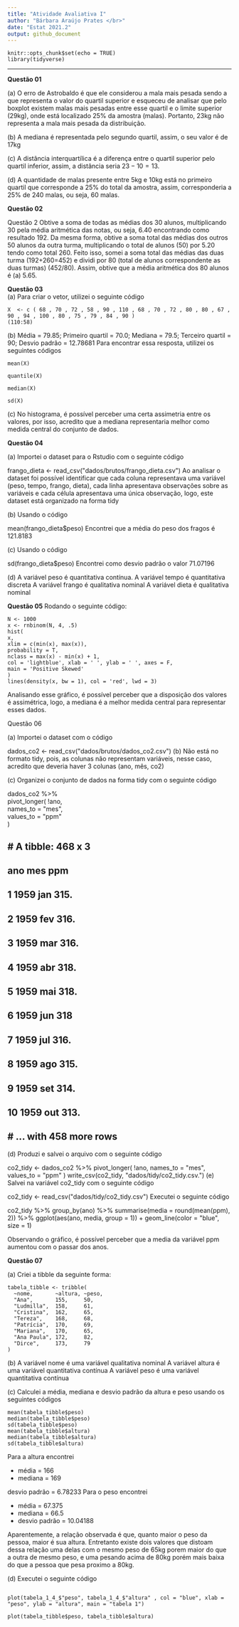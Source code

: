 ```yaml
---
title: "Atividade Avaliativa I"
author: "Bárbara Araújo Prates </br>"
date: "Estat 2021.2"
output: github_document
---
```


```{r setup, include=FALSE}
knitr::opts_chunk$set(echo = TRUE)
library(tidyverse)
```

---
**Questão 01**

(a) O erro de Astrobaldo é que ele considerou a mala mais pesada sendo a que representa o valor do quartil superior e esqueceu de analisar que pelo boxplot existem malas mais pesadas entre esse quartil e o limite superior (29kg), onde está localizado 25% da amostra (malas). Portanto, 23kg não representa a mala mais pesada da distribuição.

(b) A mediana é representada pelo segundo quartil, assim, o seu valor é de 17kg

(c) A distância interquartílica é a diferença entre o quartil superior pelo quartil inferior, assim, a distância seria 23 − 10 = 13.

(d) A quantidade de malas presente entre 5kg e 10kg está no primeiro quartil que corresponde a 25% do total da amostra, assim, corresponderia a 25% de 240 malas, ou seja, 60 malas.

**Questão 02**

Questão 2 Obtive a soma de todas as médias dos 30 alunos, multiplicando 30 pela média aritmética das notas, ou seja, 6.40 encontrando como resultado 192. Da mesma forma, obtive a soma total das médias dos outros 50 alunos da outra turma, multiplicando o total de alunos (50) por 5.20 tendo como total 260. Feito isso, somei a soma total das médias das duas turma (192+260=452) e dividi por 80 (total de alunos correspondente as duas turmas) (452/80). Assim, obtive que a média aritmética dos 80 alunos é (a) 5.65.

**Questão 03**</br>
(a) Para criar o vetor, utilizei o seguinte código

```{r}
X  <- c ( 68 , 70 , 72 , 58 , 90 , 110 , 68 , 70 , 72 , 80 , 80 , 67 , 90 , 94 , 100 , 80 , 75 , 79 , 84 , 90 )
(110:58)
```


(b) Média = 79.85;
Primeiro quartil = 70.0;
Mediana = 79.5;
Terceiro quartil = 90;
Desvio padrão = 12.78681
Para encontrar essa resposta, utilizei os seguintes códigos

```{r}
mean(X)

quantile(X)

median(X)

sd(X)
```

(c) No histograma, é possível perceber uma certa assimetria entre os valores, por isso, acredito que a mediana representaria melhor como medida central do conjunto de dados.

**Questão 04**

(a) Importei o dataset para o Rstudio com o seguinte código


frango_dieta <- read_csv("dados/brutos/frango_dieta.csv")
Ao analisar o dataset foi possível identificar que cada coluna representava uma variável (peso, tempo, frango, dieta), cada linha apresentava observações sobre as variáveis e cada célula apresentava uma única observação, logo, este dataset está organizado na forma tidy

(b) Usando o código

mean(frango_dieta$peso)
Encontrei que a média do peso dos fragos é 121.8183

(c) Usando o código

sd(frango_dieta$peso)
Encontrei como desvio padrão o valor 71.07196

(d) A variável peso é quantitativa contínua.
A variável tempo é quantitativa discreta
A variável frango é qualitativa nominal
A variável dieta é qualitativa nominal

**Questão 05** Rodando o seguinte código:

```{r}
N <- 1000
x <- rnbinom(N, 4, .5)
hist(
x,
xlim = c(min(x), max(x)),
probability = T,
nclass = max(x) - min(x) + 1,
col = 'lightblue', xlab = ' ', ylab = ' ', axes = F,
main = 'Positive Skewed'
)
lines(density(x, bw = 1), col = 'red', lwd = 3)
```
Analisando esse gráfico, é possível perceber que a disposição dos valores é assimétrica, logo, a mediana é a melhor medida central para representar esses dados.

Questão 06

(a) Importei o dataset com o código

dados_co2 <- read_csv("dados/brutos/dados_co2.csv")
(b) Não está no formato tidy, pois, as colunas não representam variáveis, nesse caso, acredito que deveria haver 3 colunas (ano, mês, co2)

(c) Organizei o conjunto de dados na forma tidy com o seguinte código

dados_co2 %>%                
  pivot_longer(
    !ano,              
    names_to = "mes",    
    values_to = "ppm"  
  )
## # A tibble: 468 x 3
##      ano mes     ppm
##    <dbl> <chr> <dbl>
##  1  1959 jan    315.
##  2  1959 fev    316.
##  3  1959 mar    316.
##  4  1959 abr    318.
##  5  1959 mai    318.
##  6  1959 jun    318 
##  7  1959 jul    316.
##  8  1959 ago    315.
##  9  1959 set    314.
## 10  1959 out    313.
## # ... with 458 more rows
(d) Produzi e salvei o arquivo com o seguinte código

co2_tidy <- dados_co2 %>%
  pivot_longer(
    !ano,
    names_to = "mes",
    values_to = "ppm"
  )
write_csv(co2_tidy, "dados/tidy/co2_tidy.csv.")
(e) Salvei na variável co2_tidy com o seguinte código

co2_tidy <- read_csv("dados/tidy/co2_tidy.csv")
Executei o seguinte código

co2_tidy %>% 
  group_by(ano) %>% 
  summarise(media = round(mean(ppm), 2)) %>% 
  ggplot(aes(ano, media, group = 1)) + 
  geom_line(color = "blue", size = 1)
  
  Observando o gráfico, é possível perceber que a media da variável ppm aumentou com o passar dos anos.

**Questão 07**

(a) Criei a tibble da seguinte forma:
```{r}
tabela_tibble <- tribble(
  ~nome,       ~altura, ~peso,
  "Ana",       155,     50,
  "Ludmilla",  158,     61,
  "Cristina",  162,     65,
  "Tereza",    168,     68,
  "Patrícia",  170,     69,
  "Mariana",   170,     65,
  "Ana Paula", 172,     82,
  "Dirce",     173,     79
)
```


(b) A variável nome é uma variável qualitativa nominal
A variável altura é uma variável quantitativa contínua
A variável peso é uma variável quantitativa contínua

(c) Calculei a média, mediana e desvio padrão da altura e peso usando os seguintes códigos

```{r}
mean(tabela_tibble$peso)
median(tabela_tibble$peso)
sd(tabela_tibble$peso)
mean(tabela_tibble$altura)
median(tabela_tibble$altura)
sd(tabela_tibble$altura)
```
Para a altura encontrei
- média = 166
- mediana = 169

desvio padrão = 6.78233
Para o peso encontrei
- média = 67.375
- mediana = 66.5
- desvio padrão = 10.04188

Aparentemente, a relação observada é que, quanto maior o peso da pessoa, maior é sua altura. Entretanto existe dois valores que distoam dessa relação uma delas com o mesmo peso de 65kg porem maior do que a outra de mesmo peso, e uma pesando acima de 80kg porém mais baixa do que a pessoa que pesa proximo a 80kg.

(d) Executei o seguinte código

```{r}

plot(tabela_1_4_$"peso", tabela_1_4_$"altura" , col = "blue", xlab = "peso", ylab = "altura", main = "tabela 1")
```


```{r}
plot(tabela_tibble$peso, tabela_tibble$altura)
```


  
